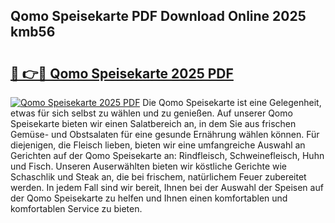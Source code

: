 ## Qomo Speisekarte PDF Download Online 2025 kmb56

# <h2><a href="http://gc8aaw7.nevu.top/?p=Qomo+Speisekarte">🔗 👉🔴 Qomo Speisekarte 2025 PDF</a></h2>

[![Qomo Speisekarte 2025 PDF](https://i.imgur.com/dBaPXMq.png)](http://gc8aaw7.nevu.top/?p=Qomo+Speisekarte)
Die Qomo Speisekarte ist eine Gelegenheit, etwas für sich selbst zu wählen und zu genießen. Auf unserer Qomo Speisekarte bieten wir einen Salatbereich an, in dem Sie aus frischen Gemüse- und Obstsalaten für eine gesunde Ernährung wählen können. Für diejenigen, die Fleisch lieben, bieten wir eine umfangreiche Auswahl an Gerichten auf der Qomo Speisekarte an: Rindfleisch, Schweinefleisch, Huhn und Fisch. Unseren Auserwählten bieten wir köstliche Gerichte wie Schaschlik und Steak an, die bei frischem, natürlichem Feuer zubereitet werden. In jedem Fall sind wir bereit, Ihnen bei der Auswahl der Speisen auf der Qomo Speisekarte zu helfen und Ihnen einen komfortablen und komfortablen Service zu bieten.
